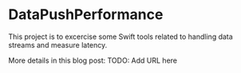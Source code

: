 # DataPushPerformance

This project is to excercise some Swift tools related to handling data streams and measure latency. 

More details in this blog post: TODO: Add URL here
